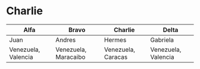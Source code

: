 # Charlie

| Alfa | Bravo  | Charlie | Delta |
| --------- | --------- | --------- | --------- |
| Juan | Andres | Hermes| Gabriela |
| Venezuela, Valencia | Venezuela, Maracaibo | Venezuela, Caracas | Venezuela, Valencia |
